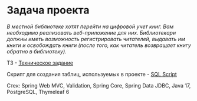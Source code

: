 <h1>Задача проекта</h1>
<p><em>В местной библиотеке хотят перейти на цифровой учет книг. Вам необходимо реализовать веб-приложение для них. Библиотекари должны иметь возможность регистрировать читателей, выдавать им книги и освобождать книги (после того, как читатель возвращает книгу обратно в библиотеку).</em></p>
<p>ТЗ - <a href="https://github.com/rxvl-gxbbx/project1/files/14075419/Project1_TZ.pdf">Техническое задание</a></p>
<p>Скрипт для создания таблиц, используемых в проекте - <a href="https://gist.github.com/rxvl-gxbbx/ccdec34f7e2c6db02fd4f059f0063f31">SQL Script</a></p>
<p>Стек: Spring Web MVC, Validation, Spring Core, Spring Data JDBC, Java 17, PostgreSQL, Thymeleaf 6</p>